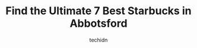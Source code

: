 ---
layout: ampstory
image: https://i0.wp.com/www.auto.or.id/wp-content/uploads/2023/06/starbucks-0-abbotsford-1686326177.jpeg?resize=640,853
author: techidn
featured: false
description: Abbotsford, British Columbia, Canada is a haven for Starbucks enthusiasts, boasting an impressive array of 7 top-notch establishments. Whether youre a seasoned connoisseur or simply curious
title: Find the Ultimate 7 Best Starbucks in Abbotsford
cover:
   title: Find the Ultimate 7 Best Starbucks in Abbotsford
   subtitle: AUTO.OR.ID
   background: https://www.auto.or.id/wp-content/uploads/2023/06/starbucks-0-abbotsford-1686326177.jpeg

pages: 
 - layout: thirds
   top: <h1>#1 Starbucks</h1>
   bottom: "<p>I was received warmly on a first name basis.  The staff remembered our usual order and were ready and organized if we repeated it (which we did).  The quality of the drin</p>"
   background: https://www.auto.or.id/wp-content/uploads/2023/06/starbucks-1-abbotsford-1686326178.jpeg
   backgroundblur: true
 - layout: thirds
   top: <h1>#2 Starbucks</h1>
   bottom: "<p>32470 South Fraser Way, Clearbrook, BC V2T 4W1, Canada</p>"
   background: https://www.auto.or.id/wp-content/uploads/2023/06/starbucks-2-abbotsford-1686326179.jpeg
   cta:
      link: https://www.auto.or.id/find-the-ultimate-7-best-starbucks-in-abbotsford/
      text: Find the Ultimate 7 Best Starbucks in Abbotsford
 - layout: thirds
   top: <h1>#3 Starbucks</h1>
   bottom: "<p>Fraser Station, 27617 Fraser Hwy, Abbotsford, BC V4X 1M3, Canada</p>"
   background: https://images.unsplash.com/photo-1535448580089-c7f9490c78b1?ixlib=rb-4.0.3&ixid=MnwxMjA3fDB8MHxwaG90by1wYWdlfHx8fGVufDB8fHx8&auto=format&fit=crop&w=640&h=853&q=80
   cta:
      link: https://www.auto.or.id/find-the-ultimate-7-best-starbucks-in-abbotsford/
      text: Find the Ultimate 7 Best Starbucks in Abbotsford
 - layout: thirds
   top: <h1>#4 Starbucks</h1>
   bottom: "<p>2100 Whatcom Rd, Abbotsford, BC V3G 2K8, Canada</p>"
   background: https://images.unsplash.com/photo-1617814076231-2c58846db944?ixlib=rb-4.0.3&ixid=MnwxMjA3fDB8MHxwaG90by1wYWdlfHx8fGVufDB8fHx8&auto=format&fit=crop&w=640&h=853&q=80
   cta:
      link: https://www.auto.or.id/find-the-ultimate-7-best-starbucks-in-abbotsford/
      text: Find the Ultimate 7 Best Starbucks in Abbotsford
 - layout: thirds
   top: <h1>#5 Starbucks</h1>
   bottom: "<p>3250 Mount Lehman Rd, Abbotsford, BC V4X 2M9, Canada</p>"
   background: https://images.unsplash.com/photo-1515674447568-09bbb507b96c?ixlib=rb-4.0.3&ixid=MnwxMjA3fDB8MHxwaG90by1wYWdlfHx8fGVufDB8fHx8&auto=format&fit=crop&w=640&h=853&q=80
   cta:
      link: https://www.auto.or.id/find-the-ultimate-7-best-starbucks-in-abbotsford/
      text: Find the Ultimate 7 Best Starbucks in Abbotsford
 - layout: thirds
   top: <h1>#6 Starbucks</h1>
   bottom: "<p>32900 South Fraser Way, Abbotsford, BC V2S 5A1, Canada</p>"
   background: https://images.unsplash.com/photo-1617814065893-00757125efab?ixlib=rb-4.0.3&ixid=MnwxMjA3fDB8MHxwaG90by1wYWdlfHx8fGVufDB8fHx8&auto=format&fit=crop&w=640&h=853&q=80
   cta:
      link: https://www.auto.or.id/find-the-ultimate-7-best-starbucks-in-abbotsford/
      text: Find the Ultimate 7 Best Starbucks in Abbotsford
 - layout: thirds
   top: <h1>#7 Starbucks</h1>
   bottom: "<p>32151 South Fraser Way, Abbotsford, BC V2T 1W3, Canada</p>"
   background: https://images.unsplash.com/photo-1577696467903-bee9f5ee9fe9?ixlib=rb-4.0.3&ixid=MnwxMjA3fDB8MHxwaG90by1wYWdlfHx8fGVufDB8fHx8&auto=format&fit=crop&w=640&h=853&q=80
   cta:
      link: https://www.auto.or.id/find-the-ultimate-7-best-starbucks-in-abbotsford/
      text: Find the Ultimate 7 Best Starbucks in Abbotsford
 - layout: thirds
   middle: Continue reading...
   background: https://images.unsplash.com/photo-1600978257452-c6c0bc8660d4?ixlib=rb-4.0.3&ixid=MnwxMjA3fDB8MHxwaG90by1wYWdlfHx8fGVufDB8fHx8&auto=format&fit=crop&w=640&h=853&q=80
   cta:
      link: https://www.auto.or.id/find-the-ultimate-7-best-starbucks-in-abbotsford/
      text: Find the Ultimate 7 Best Starbucks in Abbotsford

---